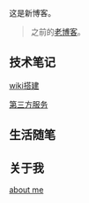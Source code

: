 这是新博客。

> 之前的[老博客](https://jackhai9.github.io/)。





## 技术笔记

[wiki搭建](src/wiki搭建.md)

[第三方服务](src/第三方服务.md)





## 生活随笔







## 关于我
[about me]()
